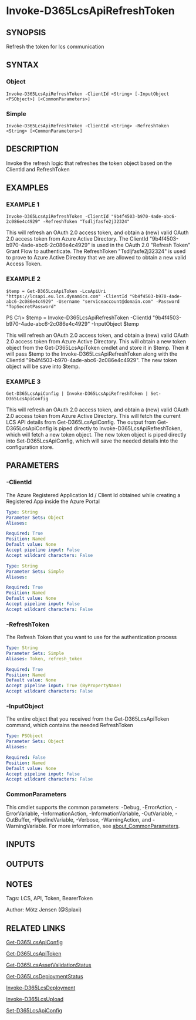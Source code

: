 ﻿---
external help file: d365fo.tools-help.xml
Module Name: d365fo.tools
online version:
schema: 2.0.0
---

# Invoke-D365LcsApiRefreshToken

## SYNOPSIS
Refresh the token for lcs communication

## SYNTAX

### Object
```
Invoke-D365LcsApiRefreshToken -ClientId <String> [-InputObject <PSObject>] [<CommonParameters>]
```

### Simple
```
Invoke-D365LcsApiRefreshToken -ClientId <String> -RefreshToken <String> [<CommonParameters>]
```

## DESCRIPTION
Invoke the refresh logic that refreshes the token object based on the ClientId and RefreshToken

## EXAMPLES

### EXAMPLE 1
```
Invoke-D365LcsApiRefreshToken -ClientId "9b4f4503-b970-4ade-abc6-2c086e4c4929" -RefreshToken "Tsdljfasfe2j32324"
```

This will refresh an OAuth 2.0 access token, and obtain a (new) valid OAuth 2.0 access token from Azure Active Directory.
The ClientId "9b4f4503-b970-4ade-abc6-2c086e4c4929" is used in the OAuth 2.0 "Refresh Token" Grant Flow to authenticate.
The RefreshToken "Tsdljfasfe2j32324" is used to prove to Azure Active Directoy that we are allowed to obtain a new valid Access Token.

### EXAMPLE 2
```
$temp = Get-D365LcsApiToken -LcsApiUri "https://lcsapi.eu.lcs.dynamics.com" -ClientId "9b4f4503-b970-4ade-abc6-2c086e4c4929" -Username "serviceaccount@domain.com" -Password "TopSecretPassword"
```

PS C:\\\> $temp = Invoke-D365LcsApiRefreshToken -ClientId "9b4f4503-b970-4ade-abc6-2c086e4c4929" -InputObject $temp

This will refresh an OAuth 2.0 access token, and obtain a (new) valid OAuth 2.0 access token from Azure Active Directory.
This will obtain a new token object from the Get-D365LcsApiToken cmdlet and store it in $temp.
Then it will pass $temp to the Invoke-D365LcsApiRefreshToken along with the ClientId "9b4f4503-b970-4ade-abc6-2c086e4c4929".
The new token object will be save into $temp.

### EXAMPLE 3
```
Get-D365LcsApiConfig | Invoke-D365LcsApiRefreshToken | Set-D365LcsApiConfig
```

This will refresh an OAuth 2.0 access token, and obtain a (new) valid OAuth 2.0 access token from Azure Active Directory.
This will fetch the current LCS API details from Get-D365LcsApiConfig.
The output from Get-D365LcsApiConfig is piped directly to Invoke-D365LcsApiRefreshToken, which will fetch a new token object.
The new token object is piped directly into Set-D365LcsApiConfig, which will save the needed details into the configuration store.

## PARAMETERS

### -ClientId
The Azure Registered Application Id / Client Id obtained while creating a Registered App inside the Azure Portal

```yaml
Type: String
Parameter Sets: Object
Aliases:

Required: True
Position: Named
Default value: None
Accept pipeline input: False
Accept wildcard characters: False
```

```yaml
Type: String
Parameter Sets: Simple
Aliases:

Required: True
Position: Named
Default value: None
Accept pipeline input: False
Accept wildcard characters: False
```

### -RefreshToken
The Refresh Token that you want to use for the authentication process

```yaml
Type: String
Parameter Sets: Simple
Aliases: Token, refresh_token

Required: True
Position: Named
Default value: None
Accept pipeline input: True (ByPropertyName)
Accept wildcard characters: False
```

### -InputObject
The entire object that you received from the Get-D365LcsApiToken command, which contains the needed RefreshToken

```yaml
Type: PSObject
Parameter Sets: Object
Aliases:

Required: False
Position: Named
Default value: None
Accept pipeline input: False
Accept wildcard characters: False
```

### CommonParameters
This cmdlet supports the common parameters: -Debug, -ErrorAction, -ErrorVariable, -InformationAction, -InformationVariable, -OutVariable, -OutBuffer, -PipelineVariable, -Verbose, -WarningAction, and -WarningVariable. For more information, see [about_CommonParameters](http://go.microsoft.com/fwlink/?LinkID=113216).

## INPUTS

## OUTPUTS

## NOTES
Tags: LCS, API, Token, BearerToken

Author: Mötz Jensen (@Splaxi)

## RELATED LINKS

[Get-D365LcsApiConfig]()

[Get-D365LcsApiToken]()

[Get-D365LcsAssetValidationStatus]()

[Get-D365LcsDeploymentStatus]()

[Invoke-D365LcsDeployment]()

[Invoke-D365LcsUpload]()

[Set-D365LcsApiConfig]()

